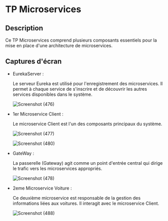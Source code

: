 # TP Microservices

## Description

Ce TP Microservices comprend plusieurs composants essentiels pour la mise en place d'une architecture de microservices.

## Captures d'écran

- EurekaServer :

  Le serveur Eureka est utilisé pour l'enregistrement des microservices. Il permet à chaque service de s'inscrire et de découvrir les autres services disponibles dans le système.

  ![Screenshot (476)](https://github.com/nada-han/TP_Microservices/assets/124934843/7e82b15e-8745-4920-ad12-b304ca485e40)

- 1er Microservice Client :

  Le microservice Client est l'un des composants principaux du système.

  ![Screenshot (477)](https://github.com/nada-han/TP_Microservices/assets/124934843/3d62e4fa-3da9-4a18-97ff-0561bc72f3d6)

  ![Screenshot (480)](https://github.com/nada-han/TP_Microservices/assets/124934843/0e7ebc33-4e6b-4e47-bc88-e60f7e1bcd44)

- GateWay :

  La passerelle (Gateway) agit comme un point d'entrée central qui dirige le trafic vers les microservices appropriés.

  ![Screenshot (478)](https://github.com/nada-han/TP_Microservices/assets/124934843/5a156602-a68b-4f29-968e-2a17ee9727d4)

- 2eme Microservice Voiture :

  Ce deuxième microservice est responsable de la gestion des informations liées aux voitures. Il interagit avec le microservice Client.

  ![Screenshot (488)](https://github.com/nada-han/TP_Microservices/assets/124934843/1c42e231-4a5f-4432-a8c2-5e9b9ef9ff4b)

